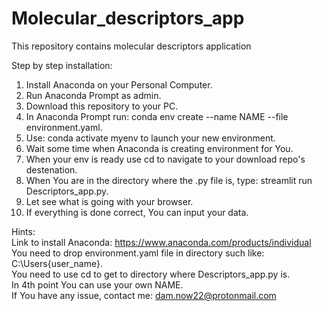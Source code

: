 # Molecular_descriptors_app
This repository contains molecular descriptors application


Step by step installation:    
1. Install Anaconda on your Personal Computer.   
2. Run Anaconda Prompt as admin.   
3. Download this repository to your PC.    
4. In Anaconda Prompt run: conda env create --name NAME --file environment.yaml.    
5. Use: conda activate myenv to launch your new environment.
6. Wait some time when Anaconda is creating environment for You.
7. When your env is ready use cd to navigate to your download repo's destenation.    
8. When You are in the directory where the .py file is, type: streamlit run Descriptors_app.py.    
9. Let see what is going with your browser.    
10. If everything is done correct, You can input your data.     


 Hints:   
 Link to install Anaconda: https://www.anaconda.com/products/individual   
 You need to drop environment.yaml file in directory such like: C:\Users\{user_name}.   
 You need to use cd to get to directory where Descriptors_app.py is.   
 In 4th point You can use your own NAME.   
 If You have any issue, contact me: dam.now22@protonmail.com   
